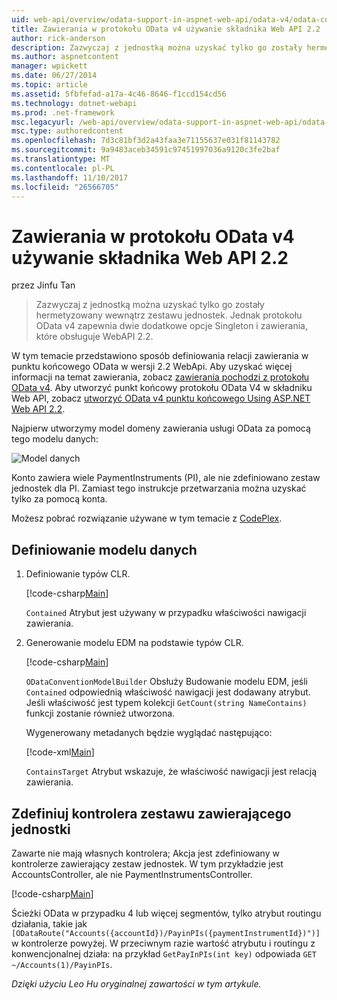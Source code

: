 ```yaml
---
uid: web-api/overview/odata-support-in-aspnet-web-api/odata-v4/odata-containment-in-web-api-22
title: Zawierania w protokołu OData v4 używanie składnika Web API 2.2 | Dokumentacja firmy Microsoft
author: rick-anderson
description: Zazwyczaj z jednostką można uzyskać tylko go zostały hermetyzowany wewnątrz zestawu jednostek. Ale protokołu OData v4 zawiera dwie dodatkowe opcje Singleton i Con...
ms.author: aspnetcontent
manager: wpickett
ms.date: 06/27/2014
ms.topic: article
ms.assetid: 5fbfefad-a17a-4c46-8646-f1ccd154cd56
ms.technology: dotnet-webapi
ms.prod: .net-framework
msc.legacyurl: /web-api/overview/odata-support-in-aspnet-web-api/odata-v4/odata-containment-in-web-api-22
msc.type: authoredcontent
ms.openlocfilehash: 7d3c81bf3d2a43faa3e71155637e031f81143782
ms.sourcegitcommit: 9a9483aceb34591c97451997036a9120c3fe2baf
ms.translationtype: MT
ms.contentlocale: pl-PL
ms.lasthandoff: 11/10/2017
ms.locfileid: "26566705"
---
```

<a name="containment-in-odata-v4-using-web-api-22"></a>Zawierania w protokołu OData v4 używanie składnika Web API 2.2
====================
przez Jinfu Tan

> Zazwyczaj z jednostką można uzyskać tylko go zostały hermetyzowany wewnątrz zestawu jednostek. Jednak protokołu OData v4 zapewnia dwie dodatkowe opcje Singleton i zawierania, które obsługuje WebAPI 2.2.


W tym temacie przedstawiono sposób definiowania relacji zawierania w punktu końcowego OData w wersji 2.2 WebApi. Aby uzyskać więcej informacji na temat zawierania, zobacz [zawierania pochodzi z protokołu OData v4](https://blogs.msdn.com/b/odatateam/archive/2014/03/13/containment-is-coming-with-odata-v4.aspx). Aby utworzyć punkt końcowy protokołu OData V4 w składniku Web API, zobacz [utworzyć OData v4 punktu końcowego Using ASP.NET Web API 2.2](create-an-odata-v4-endpoint.md).

Najpierw utworzymy model domeny zawierania usługi OData za pomocą tego modelu danych:

![Model danych](odata-containment-in-web-api-22/_static/image1.png)

Konto zawiera wiele PaymentInstruments (PI), ale nie zdefiniowano zestaw jednostek dla PI. Zamiast tego instrukcje przetwarzania można uzyskać tylko za pomocą konta.

Możesz pobrać rozwiązanie używane w tym temacie z [CodePlex](https://aspnet.codeplex.com/SourceControl/latest#Samples/WebApi/OData/v4/ODataContainmentSample/).

## <a name="defining-the-data-model"></a>Definiowanie modelu danych

1. Definiowanie typów CLR.

    [!code-csharp[Main](odata-containment-in-web-api-22/samples/sample1.cs)]

    `Contained` Atrybut jest używany w przypadku właściwości nawigacji zawierania.
2. Generowanie modelu EDM na podstawie typów CLR.

    [!code-csharp[Main](odata-containment-in-web-api-22/samples/sample2.cs)]

    `ODataConventionModelBuilder` Obsłuży Budowanie modelu EDM, jeśli `Contained` odpowiednią właściwość nawigacji jest dodawany atrybut. Jeśli właściwość jest typem kolekcji `GetCount(string NameContains)` funkcji zostanie również utworzona.

    Wygenerowany metadanych będzie wyglądać następująco:

    [!code-xml[Main](odata-containment-in-web-api-22/samples/sample3.xml?highlight=10)]

    `ContainsTarget` Atrybut wskazuje, że właściwość nawigacji jest relacją zawierania.

## <a name="define-the-containing-entity-set-controller"></a>Zdefiniuj kontrolera zestawu zawierającego jednostki

Zawarte nie mają własnych kontrolera; Akcja jest zdefiniowany w kontrolerze zawierający zestaw jednostek. W tym przykładzie jest AccountsController, ale nie PaymentInstrumentsController.

[!code-csharp[Main](odata-containment-in-web-api-22/samples/sample4.cs)]

Ścieżki OData w przypadku 4 lub więcej segmentów, tylko atrybut routingu działania, takie jak `[ODataRoute("Accounts({accountId})/PayinPIs({paymentInstrumentId})")]` w kontrolerze powyżej. W przeciwnym razie wartość atrybutu i routingu z konwencjonalnej działa: na przykład `GetPayInPIs(int key)` odpowiada `GET ~/Accounts(1)/PayinPIs`.

*Dzięki użyciu Leo Hu oryginalnej zawartości w tym artykule.*
